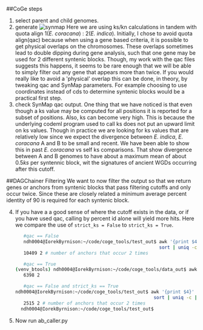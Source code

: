 ##CoGe steps
1. select parent and child genomes.
2. generate ![synmap][coge_syn1]
    Here we are using ks/kn calculations in tandem with quota align 1(*E. coracana*) : 2(*E. indica*). Initially, 
    I chose to avoid quota align(qac) because when using a gene based criteria, it is possible to get physical 
    overlaps on the chromosomes. These overlaps sometimes lead to double dipping during gene analysis, such that one gene
    may be used for 2 different syntenic blocks. Though, my work with the qac files suggests this happens, it seems to 
    be rare enough that we will be able to simply filter out any gene that appears more than twice. If you would really
    like to avoid a 'physical' overlap this can be done, in theory, by tweaking qac and SynMap parameters. For example 
    choosing to use coordinates instead of cds to determine syntenic blocks would be a practical first step. 
3. check SynMap qac output. One thing that we have noticed is that even though a ks value may be computed for all
    positions it is reported for a subset of positions. Also, ks can become very high. This is because the underlying
    codeml program used to call ks does not put an upward limit on ks values. Though in practice we are looking for ks 
    values that are relatively low since we expect the divergence between *E. indica*, *E. coracana* A and B to be
    small and recent. We have been able to show this in past *E. coracana* vs self ks comparisons. That show divergence 
    between A and B genomes to have about a maximum  mean of about 0.5*ks* per syntennic block, wit the signatures of 
    ancient WGDs occurring after this cutoff.
    
##DAGChainer Filtering
We want to now filter the output so that we return genes or anchors from syntenic blocks that pass filtering cutoffs and
only occur twice. Since these are closely related a minimum average percent identity of 90 is required for
each syntenic block. 
    
4. If you have a a good sense of where the cutoff exists in the data, or if you have used qac, calling by percent id 
    alone will yield more hits. Here we compare the use of `strict_ks = False` to `strict_ks = True`.
    ```bash
       #qac == False
       ndh0004@IorekByrnison:~/code/coge_tools/test_out$ awk '{print $4}' bog_sep18_abcalls.tsv |\
                                                         sort | uniq -c |awk '{print $1}' | sort | uniq -c | sort -n 
       10409 2 # number of anchors that occur 2 times
    
       #qac == True
    (venv_btools) ndh0004@IorekByrnison:~/code/coge_tools/data_out$ awk '{print $4}'  51576_52024_qac_ks_sep19_abcalls.tsv | sort | uniq -c |awk '{print $1}' | sort | uniq -c | sort -n 
       6398 2
 
       #qac == False and strict_ks == True
    ndh0004@IorekByrnison:~/code/coge_tools/test_out$ awk '{print $4}' bog_sep18_strict_abcalls.tsv |\
                                                       sort | uniq -c |awk '{print $1}' | sort | uniq -c | sort -n 
       2515 2 # number of anchors that occur 2 times
      ndh0004@IorekByrnison:~/code/coge_tools/test_out$
   
5. Now run ab_caller.py 





[coge_syn1]:(https://genomevolution.org/coge/SynMap.pl?dsgid1=51576;dsgid2=52024;D=20;A=5;w=0;b=6;ft1=1;ft2=1;autogo=1;Dm=0;tdd=10;gm=0;snsd=0;ma=1;da=1;do1=2;do2=1;do=50;fb_ws=100;fb_nqc=25;fb_ntc=25;fb_rru=1;cs=1;cmin=0;cmax=3;logks=0;sr=1;cso=S;dt=geneorder;ks=3)